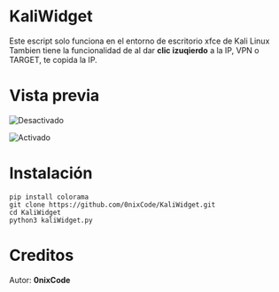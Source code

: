 # KaliWidget

Este escript solo funciona en el entorno de escritorio xfce de Kali Linux
Tambien tiene la funcionalidad de al dar **clic izuqierdo** a la IP, VPN o TARGET, te copida la IP.

# Vista previa

![Desactivado](https://user-images.githubusercontent.com/31325020/183268501-a7d38fd3-b88b-4e1c-ad63-8d62656e0d6d.png)

![Activado](https://user-images.githubusercontent.com/31325020/183268720-a9b67cf4-7087-422d-ba2c-1d61bcc25b86.png)

# Instalación
```
pip install colorama
git clone https://github.com/0nixCode/KaliWidget.git
cd KaliWidget
python3 kaliWidget.py
```
# Creditos 
Autor: __0nixCode__

